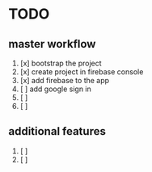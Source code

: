 # TODO

## master workflow

1. [x] bootstrap the project
2. [x] create project in firebase console
3. [x] add firebase to the app
4. [ ] add google sign in
5. [ ] 
6. [ ] 


## additional features

1. [ ] 
2. [ ] 
